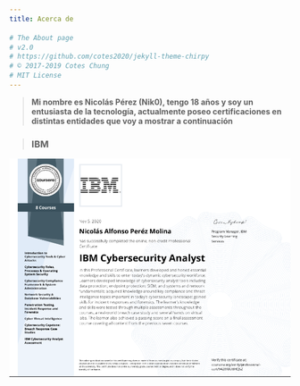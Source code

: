 ```yaml
---
title: Acerca de

# The About page
# v2.0
# https://github.com/cotes2020/jekyll-theme-chirpy
# © 2017-2019 Cotes Chung
# MIT License
---
```


> **Mi nombre es Nicolás Pérez (Nik0), tengo 18 años y soy un entusiasta de la tecnología, actualmente poseo certificaciones en distintas entidades que voy a           mostrar a continuación**


> <h3>IBM</h3>
<p align="center">
<img src="/assets/img/sample/IBM.png">
</p>
